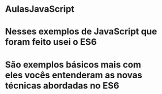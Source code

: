 # AulasJavaScript
# Nesses exemplos de JavaScript que foram feito usei o ES6
# São exemplos básicos mais com eles vocês entenderam as novas técnicas abordadas no ES6 
